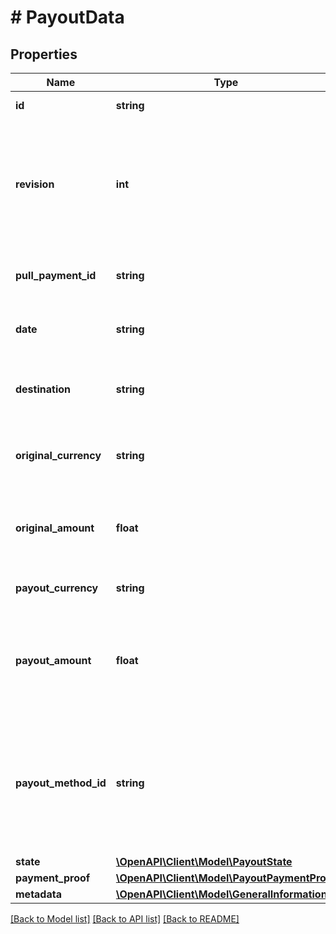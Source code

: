 # # PayoutData

## Properties

Name | Type | Description | Notes
------------ | ------------- | ------------- | -------------
**id** | **string** | The id of the payout | [optional]
**revision** | **int** | The revision number of the payout. This revision number is incremented when the payout amount or destination is modified before the approval. | [optional]
**pull_payment_id** | **string** | The id of the pull payment this payout belongs to | [optional]
**date** | **string** | The creation date of the payout as a unix timestamp | [optional]
**destination** | **string** | The destination of the payout (can be an address or a BIP21 url) | [optional]
**original_currency** | **string** | The currency before being converted into the payout&#39;s currency | [optional]
**original_amount** | **float** | The amount in originalCurrency before being converted into the payout&#39;s currency | [optional]
**payout_currency** | **string** | The currency of the payout after conversion. | [optional]
**payout_amount** | **float** | The amount in payoutCurrency after conversion. (This property is set after the payout has been Approved) | [optional]
**payout_method_id** | **string** | Payout method IDs. Available payment method IDs for Bitcoin are:   - &#x60;\&quot;BTC-CHAIN\&quot;&#x60;: Onchain    -&#x60;\&quot;BTC-LN\&quot;&#x60;: Lightning | [optional]
**state** | [**\OpenAPI\Client\Model\PayoutState**](PayoutState.md) |  | [optional]
**payment_proof** | [**\OpenAPI\Client\Model\PayoutPaymentProof**](PayoutPaymentProof.md) |  | [optional]
**metadata** | [**\OpenAPI\Client\Model\GeneralInformation**](GeneralInformation.md) |  | [optional]

[[Back to Model list]](../../README.md#models) [[Back to API list]](../../README.md#endpoints) [[Back to README]](../../README.md)
